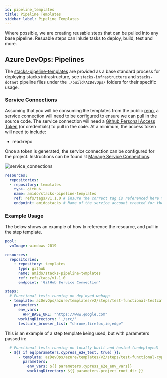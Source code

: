 ```yaml
---
id: pipeline_templates
title: Pipeline Templates
sidebar_label: Pipeline Templates
---
```


Where possible, we are creating reusable steps that can be pulled into any base pipeline. Resuable steps can inlude tasks to deploy, build, test and more.

## Azure DevOps: Pipelines

The [stacks-pipeline-templates](https://github.com/amido/stacks-pipeline-templates) are provided as a base standard process for deploying stacks infrastructure, see `stacks-infrastructure` and `stacks-dotnet` pipeline files under the `./build/AzDevOps/` folders for their specific usage.

### Service Connections

Assuming that you will be consuming the templates from the public [repo](https://github.com/amido/stacks-pipeline-templates), a service connection will need to be configured to ensure we can pull in the source code. The service connection will need a [Github Personal Access Token](https://github.com/settings/tokens) (or credentials) to pull in the code. At a minimum, the access token will need to include:
*  read:repo

 Once a token is generated, the service connection can be configured for the project. Instructions can be found at [Manage Service Connections](https://docs.microsoft.com/en-us/azure/devops/pipelines/library/service-endpoints?view=azure-devops&tabs=yaml#create-a-service-connection).

 ![service_connections](assets/service_connection_adding.gif)

```yaml
resources:
  repositories:
  - repository: templates
    type: github
    name: amido/stacks-pipeline-templates
    ref: refs/tags/v1.1.0 # Ensure the correct tag is referenced here to ensure version control
    endpoint: amidostacks # Name of the service account created for the connection to GitHub from Azure DevOps
```

### Example Usage

The below shows an example of how to reference the resource, and pull in the step template.

```yaml
pool:
  vmImage: windows-2019

resources:
  repositories:
    - repository: templates
      type: github
      name: amido/stacks-pipeline-templates
      ref: refs/tags/v1.1.0
      endpoint: 'GitHub Service Connection'

steps:
  # Functional tests running on deployed webapp
  - template: azDevOps/azure/templates/v2/steps/test-functional-testcafe.yml@templates
    parameters:
      env_vars:
        APP_BASE_URL: "https://www.google.com"
      workingDirectory: './src/'
      testcafe_browser_list: "chrome,firefox,ie,edge"
```

This is an example of a step template being used, but with parameters passed in:
```yaml
  # Functional tests running on locally built and hosted (undeployed)
  - ${{ if eq(parameters.cypress_e2e_test, true) }}:
      - template: azDevOps/azure/templates/v2/steps/test-functional-cypress.yml@templates
        parameters:
          env_vars: ${{ parameters.cypress_e2e_env_vars}}
          workingDirectory: ${{ parameters.project_root_dir }}
```
